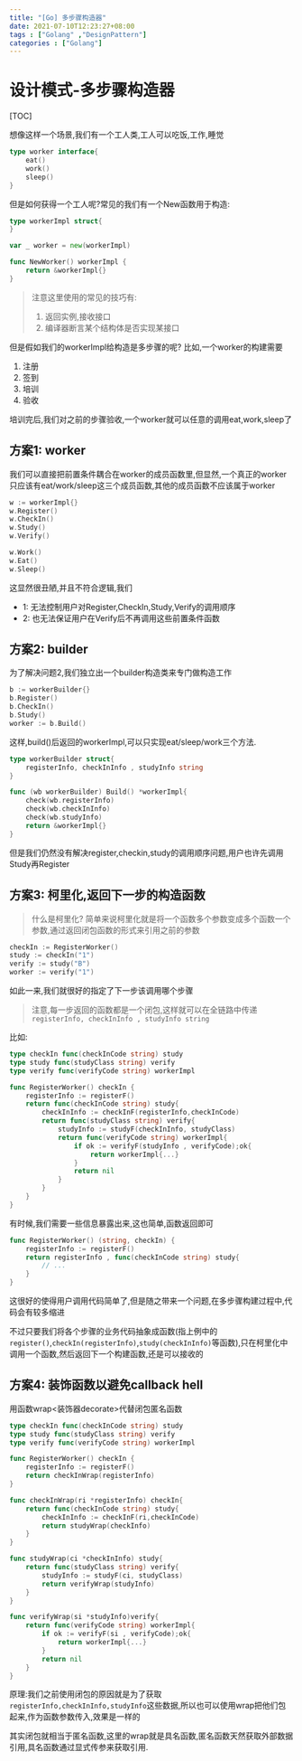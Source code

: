 ```yaml
---
title: "[Go] 多步骤构造器"
date: 2021-07-10T12:23:27+08:00
tags : ["Golang" ,"DesignPattern"]
categories : ["Golang"]
---
```


# 设计模式-多步骤构造器

[TOC]

想像这样一个场景,我们有一个工人类,工人可以吃饭,工作,睡觉

```go
type worker interface{
    eat()
    work()
    sleep()
}
```

但是如何获得一个工人呢?常见的我们有一个New函数用于构造:

```go
type workerImpl struct{
}

var _ worker = new(workerImpl)

func NewWorker() workerImpl {
    return &workerImpl{}
}
```

> 注意这里使用的常见的技巧有:
>
> 1. 返回实例,接收接口
> 2. 编译器断言某个结构体是否实现某接口

但是假如我们的workerImpl给构造是多步骤的呢? 比如,一个worker的构建需要

1. 注册
2. 签到
3. 培训
4. 验收

培训完后,我们对之前的步骤验收,一个worker就可以任意的调用eat,work,sleep了

## 方案1: worker

我们可以直接把前置条件耦合在worker的成员函数里,但显然,一个真正的worker只应该有eat/work/sleep这三个成员函数,其他的成员函数不应该属于worker

```go
w := workerImpl{}
w.Register()
w.CheckIn()
w.Study()
w.Verify()

w.Work()
w.Eat()
w.Sleep()
```

这显然很丑陋,并且不符合逻辑,我们

- 1: 无法控制用户对Register,CheckIn,Study,Verify的调用顺序
- 2: 也无法保证用户在Verify后不再调用这些前置条件函数

## 方案2: builder

为了解决问题2,我们独立出一个builder构造类来专门做构造工作

```go
b := workerBuilder{}
b.Register()
b.CheckIn()
b.Study()
worker := b.Build()
```

这样,build()后返回的workerImpl,可以只实现eat/sleep/work三个方法.

```go
type workerBuilder struct{
    registerInfo, checkInInfo , studyInfo string
}

func (wb workerBuilder) Build() *workerImpl{
    check(wb.registerInfo)
    check(wb.checkInInfo)
    check(wb.studyInfo)
    return &workerImpl{}
}
```

但是我们仍然没有解决register,checkin,study的调用顺序问题,用户也许先调用Study再Register

## 方案3: 柯里化,返回下一步的构造函数

> 什么是柯里化? 简单来说柯里化就是将一个函数多个参数变成多个函数一个参数,通过返回闭包函数的形式来引用之前的参数

```go
checkIn := RegisterWorker()
study := checkIn("1")
verify := study("B")
worker := verify("1")
```

如此一来,我们就很好的指定了下一步该调用哪个步骤

> 注意,每一步返回的函数都是一个闭包,这样就可以在全链路中传递`registerInfo, checkInInfo , studyInfo string`

比如:

```go
type checkIn func(checkInCode string) study
type study func(studyClass string) verify
type verify func(verifyCode string) workerImpl

func RegisterWorker() checkIn {
    registerInfo := registerF()
    return func(checkInCode string) study{
        checkInInfo := checkInF(registerInfo,checkInCode)
        return func(studyClass string) verify{
            studyInfo := studyF(checkInInfo, studyClass)
            return func(verifyCode string) workerImpl{
                if ok := verifyF(studyInfo , verifyCode);ok{
                    return workerImpl{...}
                }
                return nil
            }
        }
    }
}
```

有时候,我们需要一些信息暴露出来,这也简单,函数返回即可

```go
func RegisterWorker() (string, checkIn) {
    registerInfo := registerF()
    return registerInfo , func(checkInCode string) study{
        // ...
    }
}
```



这很好的使得用户调用代码简单了,但是随之带来一个问题,在多步骤构建过程中,代码会有较多缩进

不过只要我们将各个步骤的业务代码抽象成函数(指上例中的`register()`,`checkIn(registerInfo)`,`study(checkInInfo)`等函数),只在柯里化中调用一个函数,然后返回下一个构建函数,还是可以接收的

## 方案4: 装饰函数以避免callback hell

用函数wrap<装饰器decorate>代替闭包匿名函数

```go
type checkIn func(checkInCode string) study
type study func(studyClass string) verify
type verify func(verifyCode string) workerImpl

func RegisterWorker() checkIn {
    registerInfo := registerF()
    return checkInWrap(registerInfo)
}

func checkInWrap(ri *registerInfo) checkIn{
    return func(checkInCode string) study{
        checkInInfo := checkInF(ri,checkInCode)
        return studyWrap(checkInfo)
    }
}

func studyWrap(ci *checkInInfo) study{
    return func(studyClass string) verify{
        studyInfo := studyF(ci, studyClass)
        return verifyWrap(studyInfo)
    }
}

func verifyWrap(si *studyInfo)verify{
    return func(verifyCode string) workerImpl{
        if ok := verifyF(si , verifyCode);ok{
            return workerImpl{...}
        }
        return nil
    }
}
```

原理:我们之前使用闭包的原因就是为了获取`registerInfo,checkInInfo,studyInfo`这些数据,所以也可以使用wrap把他们包起来,作为函数参数传入,效果是一样的

其实闭包就相当于匿名函数,这里的wrap就是具名函数,匿名函数天然获取外部数据引用,具名函数通过显式传参来获取引用.